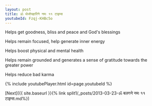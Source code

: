 ```yaml
---
layout: post
title: ॐ थेजोपहारिने नमः ११ टाइम्स
youtubeId: Fzqj-KHBc5o
---
```

 
 
Helps get goodness, bliss and peace and God's blessings
 
Helps remain focused, help generate inner energy 
 
Helps boost physical and mental health 
 
Helps remain grounded and generates a sense of gratitude towards the greater power 
 
Helps reduce bad karma
 
 
 
 


{% include youtubePlayer.html id=page.youtubeId %}
 
[Next]({{ site.baseurl }}{% link  split1/_posts/2013-03-23-ॐ बलगने नमः ११ टाइम्स.md%})
 
